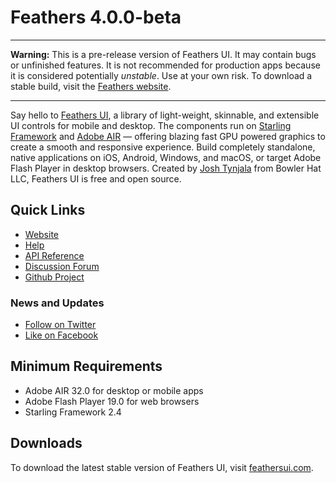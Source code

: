 # Feathers 4.0.0-beta

---

**Warning:** This is a pre-release version of Feathers UI. It may contain bugs or unfinished features. It is not recommended for production apps because it is considered potentially *unstable*. Use at your own risk. To download a stable build, visit the [Feathers website](https://feathersui.com/).

---

Say hello to [Feathers UI](https://feathersui.com/), a library of light-weight, skinnable, and extensible UI controls for mobile and desktop. The components run on [Starling Framework](http://starling-framework.org/) and [Adobe AIR](http://www.adobe.com/products/air.html) — offering blazing fast GPU powered graphics to create a smooth and responsive experience. Build completely standalone, native applications on iOS, Android, Windows, and macOS, or target Adobe Flash Player in desktop browsers. Created by [Josh Tynjala](https://twitter.com/joshtynjala) from Bowler Hat LLC, Feathers UI is free and open source.

## Quick Links

* [Website](https://feathersui.com/)
* [Help](https://feathersui.com/beta/help/)
* [API Reference](https://feathersui.com/beta/api-reference/)
* [Discussion Forum](http://forum.starling-framework.org/forum/feathers)
* [Github Project](https://github.com/BowlerHatLLC/feathers)

### News and Updates

* [Follow on Twitter](https://twitter.com/feathersui)
* [Like on Facebook](https://facebook.com/feathersui)

## Minimum Requirements

* Adobe AIR 32.0 for desktop or mobile apps
* Adobe Flash Player 19.0 for web browsers
* Starling Framework 2.4

## Downloads

To download the latest stable version of Feathers UI, visit [feathersui.com](https://feathersui.com/).